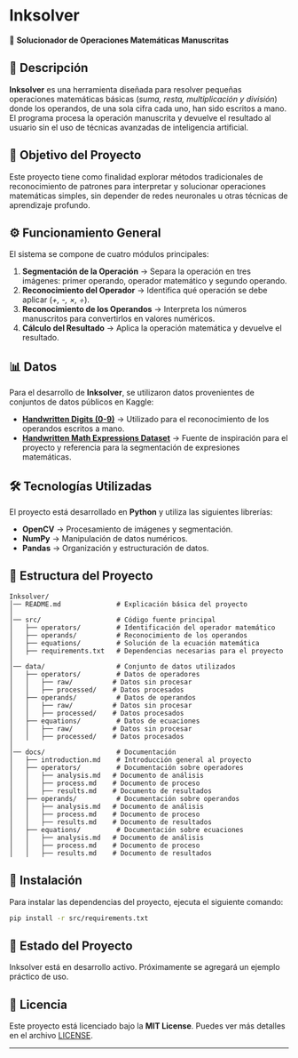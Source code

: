 # Inksolver  

📄 **Solucionador de Operaciones Matemáticas Manuscritas**  

## 📌 Descripción  
**Inksolver** es una herramienta diseñada para resolver pequeñas operaciones matemáticas básicas (*suma, resta, multiplicación y división*) donde los operandos, de una sola cifra cada uno, han sido escritos a mano. El programa procesa la operación manuscrita y devuelve el resultado al usuario sin el uso de técnicas avanzadas de inteligencia artificial.  

## 🎯 Objetivo del Proyecto  
Este proyecto tiene como finalidad explorar métodos tradicionales de reconocimiento de patrones para interpretar y solucionar operaciones matemáticas simples, sin depender de redes neuronales u otras técnicas de aprendizaje profundo.  

## ⚙️ Funcionamiento General  
El sistema se compone de cuatro módulos principales:  
1. **Segmentación de la Operación** → Separa la operación en tres imágenes: primer operando, operador matemático y segundo operando.  
2. **Reconocimiento del Operador** → Identifica qué operación se debe aplicar (*+, -, ×, ÷*).  
3. **Reconocimiento de los Operandos** → Interpreta los números manuscritos para convertirlos en valores numéricos.  
4. **Cálculo del Resultado** → Aplica la operación matemática y devuelve el resultado.

## 📊 Datos  
Para el desarrollo de **Inksolver**, se utilizaron datos provenientes de conjuntos de datos públicos en Kaggle:  
- **[Handwritten Digits (0-9)](https://www.kaggle.com/datasets/olafkrastovski/handwritten-digits-0-9)** → Utilizado para el reconocimiento de los operandos escritos a mano.  
- **[Handwritten Math Expressions Dataset](https://www.kaggle.com/datasets/govindaramsriram/handwritten-math-expressions-dataset)** → Fuente de inspiración para el proyecto y referencia para la segmentación de expresiones matemáticas.  
  

## 🛠️ Tecnologías Utilizadas  
El proyecto está desarrollado en **Python** y utiliza las siguientes librerías:  
- **OpenCV** → Procesamiento de imágenes y segmentación.  
- **NumPy** → Manipulación de datos numéricos.  
- **Pandas** → Organización y estructuración de datos.  

## 📂 Estructura del Proyecto  
```
Inksolver/
│── README.md              # Explicación básica del proyecto
│
│── src/                   # Código fuente principal
│   ├── operators/         # Identificación del operador matemático
│   ├── operands/          # Reconocimiento de los operandos
│   ├── equations/         # Solución de la ecuación matemática
│   ├── requirements.txt   # Dependencias necesarias para el proyecto
│
│── data/                  # Conjunto de datos utilizados
│   ├── operators/         # Datos de operadores
│   │   ├── raw/          # Datos sin procesar
│   │   ├── processed/    # Datos procesados
│   ├── operands/          # Datos de operandos
│   │   ├── raw/          # Datos sin procesar
│   │   ├── processed/    # Datos procesados
│   ├── equations/         # Datos de ecuaciones
│   │   ├── raw/          # Datos sin procesar
│   │   ├── processed/    # Datos procesados
│
│── docs/                  # Documentación
│   ├── introduction.md    # Introducción general al proyecto
│   ├── operators/         # Documentación sobre operadores
│   │   ├── analysis.md   # Documento de análisis
│   │   ├── process.md    # Documento de proceso
│   │   ├── results.md    # Documento de resultados
│   ├── operands/          # Documentación sobre operandos
│   │   ├── analysis.md   # Documento de análisis
│   │   ├── process.md    # Documento de proceso
│   │   ├── results.md    # Documento de resultados
│   ├── equations/         # Documentación sobre ecuaciones
│   │   ├── analysis.md   # Documento de análisis
│   │   ├── process.md    # Documento de proceso
│   │   ├── results.md    # Documento de resultados
```

## 🚀 Instalación  
Para instalar las dependencias del proyecto, ejecuta el siguiente comando:  

```bash
pip install -r src/requirements.txt
```

## 📝 Estado del Proyecto  
Inksolver está en desarrollo activo. Próximamente se agregará un ejemplo práctico de uso.  

## 📜 Licencia  
Este proyecto está licenciado bajo la **MIT License**. Puedes ver más detalles en el archivo [LICENSE](LICENSE).  

---
